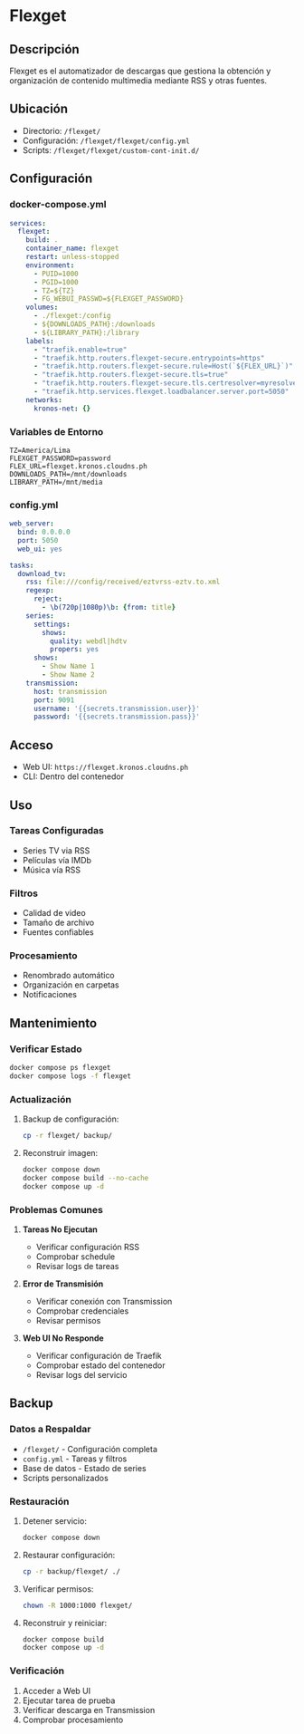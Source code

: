 # Flexget

## Descripción
Flexget es el automatizador de descargas que gestiona la obtención y organización de contenido multimedia mediante RSS y otras fuentes.

## Ubicación
- Directorio: `/flexget/`
- Configuración: `/flexget/flexget/config.yml`
- Scripts: `/flexget/flexget/custom-cont-init.d/`

## Configuración

### docker-compose.yml
```yaml
services:
  flexget:
    build: .
    container_name: flexget
    restart: unless-stopped
    environment:
      - PUID=1000
      - PGID=1000
      - TZ=${TZ}
      - FG_WEBUI_PASSWD=${FLEXGET_PASSWORD}
    volumes:
      - ./flexget:/config
      - ${DOWNLOADS_PATH}:/downloads
      - ${LIBRARY_PATH}:/library
    labels:
      - "traefik.enable=true"
      - "traefik.http.routers.flexget-secure.entrypoints=https"
      - "traefik.http.routers.flexget-secure.rule=Host(`${FLEX_URL}`)"
      - "traefik.http.routers.flexget-secure.tls=true"
      - "traefik.http.routers.flexget-secure.tls.certresolver=myresolver"
      - "traefik.http.services.flexget.loadbalancer.server.port=5050"
    networks:
      kronos-net: {}
```

### Variables de Entorno
```env
TZ=America/Lima
FLEXGET_PASSWORD=password
FLEX_URL=flexget.kronos.cloudns.ph
DOWNLOADS_PATH=/mnt/downloads
LIBRARY_PATH=/mnt/media
```

### config.yml
```yaml
web_server:
  bind: 0.0.0.0
  port: 5050
  web_ui: yes

tasks:
  download_tv:
    rss: file:///config/received/eztvrss-eztv.to.xml
    regexp:
      reject:
        - \b(720p|1080p)\b: {from: title}
    series:
      settings:
        shows:
          quality: webdl|hdtv
          propers: yes
      shows:
        - Show Name 1
        - Show Name 2
    transmission:
      host: transmission
      port: 9091
      username: '{{secrets.transmission.user}}'
      password: '{{secrets.transmission.pass}}'
```

## Acceso
- Web UI: `https://flexget.kronos.cloudns.ph`
- CLI: Dentro del contenedor

## Uso

### Tareas Configuradas
- Series TV via RSS
- Películas vía IMDb
- Música vía RSS

### Filtros
- Calidad de video
- Tamaño de archivo
- Fuentes confiables

### Procesamiento
- Renombrado automático
- Organización en carpetas
- Notificaciones

## Mantenimiento

### Verificar Estado
```bash
docker compose ps flexget
docker compose logs -f flexget
```

### Actualización
1. Backup de configuración:
   ```bash
   cp -r flexget/ backup/
   ```
2. Reconstruir imagen:
   ```bash
   docker compose down
   docker compose build --no-cache
   docker compose up -d
   ```

### Problemas Comunes
1. **Tareas No Ejecutan**
   - Verificar configuración RSS
   - Comprobar schedule
   - Revisar logs de tareas

2. **Error de Transmisión**
   - Verificar conexión con Transmission
   - Comprobar credenciales
   - Revisar permisos

3. **Web UI No Responde**
   - Verificar configuración de Traefik
   - Comprobar estado del contenedor
   - Revisar logs del servicio

## Backup

### Datos a Respaldar
- `/flexget/` - Configuración completa
- `config.yml` - Tareas y filtros
- Base de datos - Estado de series
- Scripts personalizados

### Restauración
1. Detener servicio:
   ```bash
   docker compose down
   ```
2. Restaurar configuración:
   ```bash
   cp -r backup/flexget/ ./
   ```
3. Verificar permisos:
   ```bash
   chown -R 1000:1000 flexget/
   ```
4. Reconstruir y reiniciar:
   ```bash
   docker compose build
   docker compose up -d
   ```

### Verificación
1. Acceder a Web UI
2. Ejecutar tarea de prueba
3. Verificar descarga en Transmission
4. Comprobar procesamiento